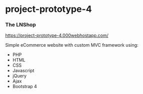 # project-prototype-4
### The LNShop
https://project-prototype-4.000webhostapp.com/

Simple eCommerce website with custom MVC framework using:
- PHP
- HTML
- CSS
- Javascript
- jQuery
- Ajax
- Bootstrap 4
